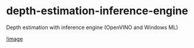 # depth-estimation-inference-engine
Depth estimation with inference engine (OpenVINO and  Windows ML)

[!image](https://github.com/m5823779/depth-estimation-inference-engine/blob/main/Depth%20estimation.gif)
